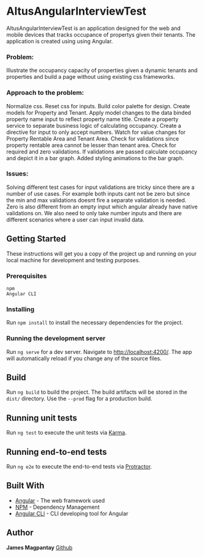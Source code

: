 # AltusAngularInterviewTest

AltusAngularInterviewTest is an application designed for the web and mobile devices that tracks occupance of propertys given their tenants.
The application is created using using Angular.



### Problem:
Illustrate the occupancy capacity of properties given a dynamic tenants and properties
and build a page without using existing css frameworks.

### Approach to the problem:
Normalize css. Reset css for inputs.
Build color palette for design.
Create models for Property and Tenant. 
Apply model changes to the data binded property name input to reflect property name title. 
Create a property service to separate business logic of calculating occupancy.
Create a directive for input to only accept numbers.
Watch for value changes for Property Rentable Area and Tenant Area.
Check for validations since property rentable area cannot be lesser than tenant area.
Check for required and zero validations.
If validations are passed calculate occupancy and depict it in a bar graph.
Added styling animations to the bar graph.

### Issues:
Solving different test cases for input validations are tricky since there are a number of use cases.
For example both inputs cant not be zero but since the min and max validations doesnt fire a separate 
validation is needed. Zero is also different from an empty input which angular already have native validations on.
We also need to only take number inputs and there are different scenarios where a user can input invalid data. 

## Getting Started
These instructions will get you a copy of the project up and running on your local machine for development and testing purposes. 

### Prerequisites
```
npm
Angular CLI
```

### Installing

Run `npm install` to install the necessary dependencies for the project.

### Running the development server

Run `ng serve` for a dev server. Navigate to [http://localhost:4200/](http://localhost:4200/). 
The app will automatically reload if you change any of the source files.

## Build

Run `ng build` to build the project. The build artifacts will be stored in the `dist/` directory. Use the `--prod` flag for a production build.

## Running unit tests

Run `ng test` to execute the unit tests via [Karma](https://karma-runner.github.io).

## Running end-to-end tests

Run `ng e2e` to execute the end-to-end tests via [Protractor](http://www.protractortest.org/).

## Built With

* [Angular](https://angular.io/) - The web framework used
* [NPM](https://www.npmjs.com/) - Dependency Management
* [Angular CLI](https://cli.angular.io/) - CLI developing tool for Angular
## Author

**James Magpantay** [Github](https://github.com/saywhatjames)

